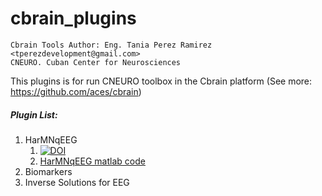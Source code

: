 # cbrain_plugins    
    Cbrain Tools Author: Eng. Tania Perez Ramirez <tperezdevelopment@gmail.com>   
    CNEURO. Cuban Center for Neurosciences
    

This plugins is for run CNEURO toolbox in the Cbrain platform (See more: https://github.com/aces/cbrain)

<h5>Plugin List:</h5>
<ol>
<li>HarMNqEEG <br>
	<ol>
        <li><a href="https://doi.org/10.5281/zenodo.7041445"><img src="https://zenodo.org/badge/DOI/10.5281/zenodo.7041445.svg" alt="DOI"></a></li>
		<li><a href="https://github.com/tperezdevelopment/HarMNqEEG" target="_blank">HarMNqEEG matlab code</a></li>
	</ol>
</li>
<li>Biomarkers</li>	
<li>Inverse Solutions for EEG</li>
</ol>


